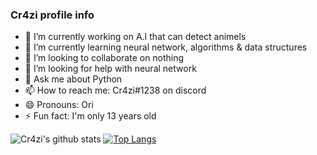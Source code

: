 ### Cr4zi profile info


- 🔭 I’m currently working on A.I that can detect animels
- 🌱 I’m currently learning neural network, algorithms & data structures
- 👯 I’m looking to collaborate on nothing
- 🤔 I’m looking for help with neural network
- 💬 Ask me about Python
- 📫 How to reach me: Cr4zi#1238 on discord
- 😄 Pronouns: Ori
- ⚡ Fun fact: I'm only 13 years old

![Cr4zi's github stats](https://github-readme-stats.vercel.app/api?username=Cr4zi&show_icons=true&theme=dark)
[![Top Langs](https://github-readme-stats.vercel.app/api/top-langs/?username=Cr4zi&theme=dark)](https://github.com/anuraghazra/github-readme-stats)


